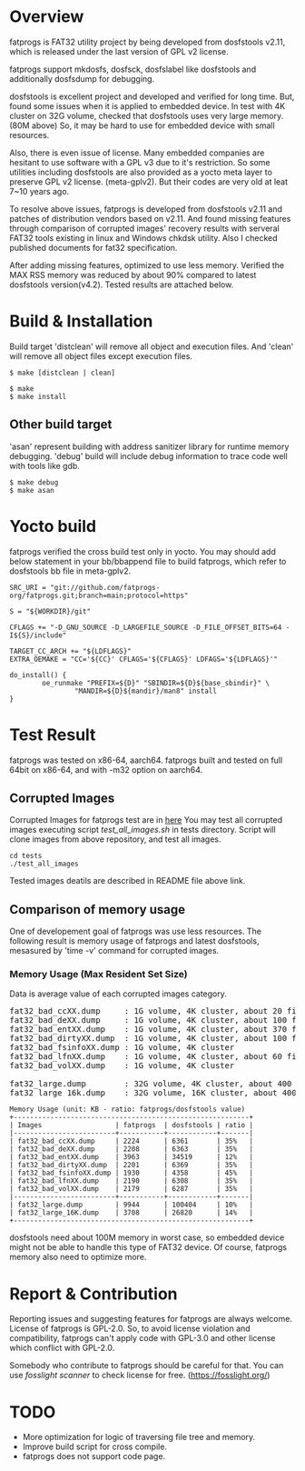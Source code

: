 # Overview

fatprogs is FAT32 utility project by being developed from dosfstools v2.11,
which is released under the last version of GPL v2 license.

fatprogs support mkdosfs, dosfsck, dosfslabel like dosfstools and additionally
dosfsdump for debugging.

dosfstools is excellent project and developed and verified for long time.
But, found some issues when it is applied to embedded device. In test with 4K
cluster on 32G volume, checked that dosfstools uses very large memory.(80M above)
So, it may be hard to use for embedded device with small resources.

Also, there is even issue of license. Many embedded companies are hesitant to
use software with a GPL v3 due to it's restriction. So some utilities including
dosfstools are also provided as a yocto meta layer to preserve GPL v2 license.
(meta-gplv2). But their codes are very old at leat 7~10 years ago.

To resolve above issues, fatprogs is developed from dosfstools v2.11 and
patches of distribution vendors based on v2.11. And found missing features
through comparison of corrupted images' recovery results with serveral FAT32
tools existing in linux and Windows chkdsk utility. Also I checked published
documents for fat32 specification.

After adding missing features, optimized to use less memory. Verified the MAX RSS
memory was reduced by about 90% compared to latest dosfstools version(v4.2).
Tested results are attached below.

# Build & Installation

Build target 'distclean' will remove all object and execution files. And
'clean' will remove all object files except execution files.

```
$ make [distclean | clean]

$ make
$ make install
```

## Other build target
'asan' represent building with address sanitizer library for runtime memory debugging.
'debug' build will include debug information to trace code well with tools like gdb.

```
$ make debug
$ make asan
```

# Yocto build
fatprogs verified the cross build test only in yocto. You may should add below
statement in your bb/bbappend file to build fatprogs, which refer to dosfstools bb file
in meta-gplv2.

```
SRC_URI = "git://github.com/fatprogs-org/fatprogs.git;branch=main;protocol=https"

S = "${WORKDIR}/git"

CFLAGS += "-D_GNU_SOURCE -D_LARGEFILE_SOURCE -D_FILE_OFFSET_BITS=64 -I${S}/include"

TARGET_CC_ARCH += "${LDFLAGS}"
EXTRA_OEMAKE = "CC='${CC}' CFLAGS='${CFLAGS}' LDFAGS='${LDFLAGS}'"

do_install() {
        oe_runmake "PREFIX=${D}" "SBINDIR=${D}${base_sbindir}" \
                "MANDIR=${D}${mandir}/man8" install
}

```

# Test Result
fatprogs was tested on x86-64, aarch64. fatprogs built and tested
on full 64bit on x86-64, and with -m32 option on aarch64.

## Corrupted Images
Corrupted Images for fatprogs test are in [here](https://github.com/fatprogs/fat32_bad_images)
You may test all corrupted images executing script *test\_all\_images.sh* in tests directory.
Script will clone images from above repository, and test all images.

```
cd tests
./test_all_images
```

Tested images deatils are described in README file above link.

## Comparison of memory usage
One of developement goal of fatprogs was use less resources. The following
result is memory usage of fatprogs and latest dosfstools, mesasured by
'time -v' command for corrupted images.

### Memory Usage (Max Resident Set Size)
Data is average value of each corrupted images category.

<pre>
fat32_bad_ccXX.dump     : 1G volume, 4K cluster, about 20 files
fat32_bad_deXX.dump     : 1G volume, 4K cluster, about 100 files
fat32_bad_entXX.dump    : 1G volume, 4K cluster, about 370 files
fat32_bad_dirtyXX.dump  : 1G volume, 4K cluster, about 100 files
fat32_bad_fsinfoXX.dump : 1G volume, 4K cluster
fat32_bad_lfnXX.dump    : 1G volume, 4K cluster, about 60 files
fat32_bad_volXX.dump    : 1G volume, 4K cluster

fat32_large.dump        : 32G volume, 4K cluster, about 400 files, full
fat32_large_16k.dump    : 32G volume, 16K cluster, about 400 files, full
</pre>

	Memory Usage (unit: KB - ratio: fatprogs/dosfstools value)
	+----------------------------------------------------------+
	| Images                  | fatprogs  | dosfstools | ratio |
	|-------------------------+-----------+------------+-------|
	| fat32_bad_ccXX.dump	  | 2224      | 6361       | 35%   |
	| fat32_bad_deXX.dump     | 2208      | 6363       | 35%   |
	| fat32_bad_entXX.dump    | 3963      | 34519      | 12%   |
	| fat32_bad_dirtyXX.dump  | 2201      | 6369       | 35%   |
	| fat32_bad_fsinfoXX.dump | 1930      | 4358       | 45%   |
	| fat32_bad_lfnXX.dump    | 2190      | 6308       | 35%   |
	| fat32_bad_volXX.dump    | 2179      | 6287       | 35%   |
	|-------------------------+-----------+------------+-------|
	| fat32_large.dump        | 9944      | 100404     | 10%   |
	| fat32_large_16K.dump    | 3708      | 26820      | 14%   |
	+----------------------------------------------------------+

dosfstools need about 100M memory in worst case, so embedded device might not
be able to handle this type of FAT32 device. Of course, fatprogs memory also
need to optimize more.

# Report & Contribution
Reporting issues and suggesting features for fatprogs are always welcome.
License of fatprogs is GPL-2.0. So, to avoid license violation and
compatibility, fatprogs can't apply code with GPL-3.0 and other license
which conflict with GPL-2.0.

Somebody who contribute to fatprogs should be careful for that. You can use
*fosslight scanner* to check license for free. (https://fosslight.org/)

# TODO
* More optimization for logic of traversing file tree and memory.
* Improve build script for cross compile.
* fatprogs does not support code page.

